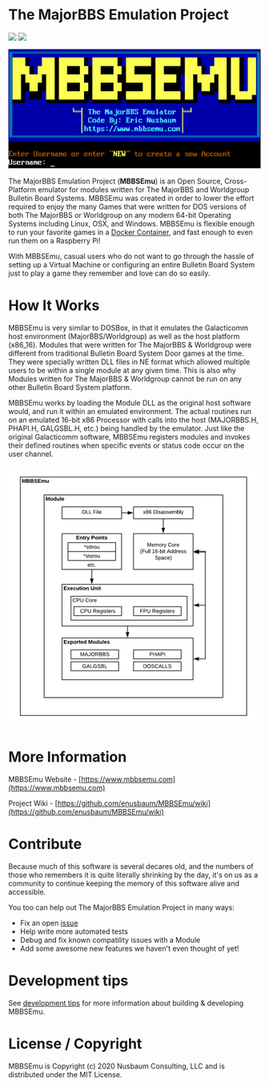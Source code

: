 # The MajorBBS Emulation Project
![](http://forthebadge.com/images/badges/made-with-c-sharp.svg)
![](http://forthebadge.com/images/badges/60-percent-of-the-time-works-every-time.svg)

![The MajorBBS Emulation Project Screenshot](./images/mbbsemu.png)

The MajorBBS Emulation Project (**MBBSEmu**) is an Open Source, Cross-Platform emulator for modules written for The MajorBBS and Worldgroup Bulletin Board Systems.
MBBSEmu was created in order to lower the effort required to enjoy the many Games that were written for DOS versions of both The MajorBBS or Worldgroup on any modern 64-bit Operating Systems including Linux, OSX, and Windows. MBBSEmu is flexible enough to run your favorite games in a [Docker Container](https://github.com/fletcherm/mbbsemu-docker), and fast enough to even run them on a Raspberry Pi!

With MBBSEmu, casual users who do not want to go through the hassle of setting up a Virtual Machine or configuring an entire Bulletin Board System just to play a game they remember and love can do so easily.

# How It Works

MBBSEmu is very similar to DOSBox, in that it emulates the Galacticomm host environment (MajorBBS/Worldgroup) as well as the host platform (x86_16).
Modules that were written for The MajorBBS & Worldgroup were different from traditional Bulletin Board System Door games at the time. They were specially written DLL files in NE format which allowed
multiple users to be within a single module at any given time. This is also why Modules written for The MajorBBS & Worldgroup cannot be run on any other Bulletin Board System platform.

MBBSEmu works by loading the Module DLL as the original host software would, and run it within an emulated environment. The actual routines run on an emulated 16-bit x86 Processor with calls into the host
(MAJORBBS.H, PHAPI.H, GALGSBL.H, etc.) being handled by the emulator. Just like the original Galacticomm software, MBBSEmu registers modules and invokes their defined routines when specific events or status
code occur on the user channel.

![MBBSEmy System Diagram](./images/mbbsemuDiagram.png)

# More Information

MBBSEmu Website - [https://www.mbbsemu.com](https://www.mbbsemu.com)

Project Wiki - [https://github.com/enusbaum/MBBSEmu/wiki](https://github.com/enusbaum/MBBSEmu/wiki)

# Contribute

Because much of this software is several decares old, and the numbers of those who remembers it is quite literally shrinking by the day, it's on us as a community to continue keeping the memory of this software alive and accessible.

You too can help out The MajorBBS Emulation Project in many ways:
* Fix an open [issue](https://github.com/enusbaum/MBBSEmu/issues)
* Help write more automated tests
* Debug and fix known compatility issues with a Module
* Add some awesome new features we haven't even thought of yet!

# Development tips

See [development tips](./documents/development-tips.md) for more information about building & developing MBBSEmu.

# License / Copyright

MBBSEmu is Copyright (c) 2020 Nusbaum Consulting, LLC and is distributed under the MIT License. 
